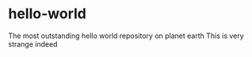 # hello-world
The most outstanding hello world repository on planet earth
This is very strange indeed

